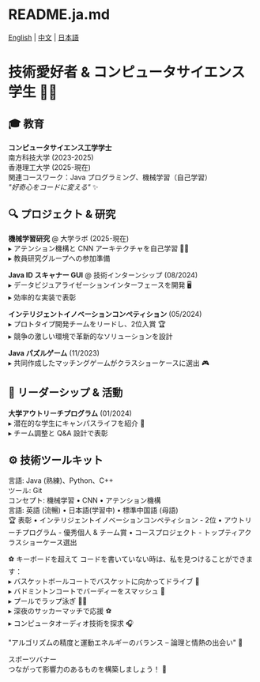# README.ja.md

[English](README.md) | [中文](README.zh.md) | [日本語](README.jp.md)

# 技術愛好者 & コンピュータサイエンス学生 👨‍💻

## 🎓 教育  
**コンピュータサイエンス工学学士**  
南方科技大学 (2023-2025)  
香港理工大学 (2025-現在)  
関連コースワーク：Java プログラミング、機械学習（自己学習）  
*"好奇心をコードに変える"* ✨  

## 🔍 プロジェクト & 研究  
**機械学習研究** @ 大学ラボ (2025-現在)  
▸ アテンション機構と CNN アーキテクチャを自己学習 👨‍🔬  
▸ 教員研究グループへの参加準備  

**Java ID スキャナー GUI** @ 技術インターンシップ (08/2024)  
▸ データビジュアライゼーションインターフェースを開発 🖥️  
▸ 効率的な実装で表彰  

**インテリジェントイノベーションコンペティション** (05/2024)  
▸ プロトタイプ開発チームをリードし、2位入賞 🏆  
▸ 競争の激しい環境で革新的なソリューションを設計  

**Java パズルゲーム** (11/2023)  
▸ 共同作成したマッチングゲームがクラスショーケースに選出 🎮  

## 🌟 リーダーシップ & 活動  
**大学アウトリーチプログラム** (01/2024)  
▸ 潜在的な学生にキャンパスライフを紹介 🎤  
▸ チーム調整と Q&A 設計で表彰  

## ⚙️ 技術ツールキット  
言語:   Java (熟練)、Python、C++  
ツール:       Git  
コンセプト:    機械学習 • CNN • アテンション機構  
言語:   英語 (流暢) • 日本語(学習中) • 標準中国語 (母語)  
🏆 表彰
• インテリジェントイノベーションコンペティション - 2位
• アウトリーチプログラム - 優秀個人 & チーム賞
• コースプロジェクト - トップティアクラスショーケース選出

⚽️ キーボードを超えて
コードを書いていない時は、私を見つけることができます：  
▸ バスケットボールコートでバスケットに向かってドライブ 🏀  
▸ バドミントンコートでバーディーをスマッシュ 🏸  
▸ プールでラップ泳ぎ 🏊‍♂️  
▸ 深夜のサッカーマッチで応援 ⚽️  
▸ コンピュータオーディオ技術を探求 🎧  
  
"アルゴリズムの精度と運動エネルギーのバランス –
論理と情熱の出会い" 🌈  

スポーツバナー  
つながって影響力のあるものを構築しましょう！ 🤝
